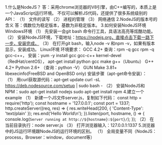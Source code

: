 1.什么是NodeJS？
	答：采用chrome浏览器的V8引擎，由C++编写的，本质上是一个JavaScript运行环境。
		不仅可以解析JS代码，还提供了很多系统级别的API：
		（1） 文件的读写
		（2） 进程的管理
		（3） 网络通信
2.NodeJS的版本号的含义
	答：偶数位为稳定版本，基数为非稳定版本。
3.如何安装NodeJS环境
	Windows环境
		（1） 先安装一会git bash 命令行工具，具语法高亮等炫酷功能。
		（2） 安装NodeJS环境，下载地址：https://nodejs.org，直接点击下载一路下一步，安装完成。
		（3） 在打开git bash，输入node -v 和npm -v，如果有版本显示，安装成功。
	Linux环境
		环境要求：
			GCC 4.2+ 
				查询：rpm -q gcc rpm -q gcc-c++，
				安装：yum -y install gcc gcc-c++ kernel-devel（RedHat/centOS），
					  apt-get install python gcc make g++（Ubuntu）
			G++ 4.2+
			Python 2.6+ （查询：python -V）
			GUN Make 3.81+
			libexecinfo(FreeBSD and OpenBSD only)
		安装步骤（apt-get命令安装）：
			（1） 用curl获取源代码：apt-get update
									curl -sL https://deb.nodesource.com/setup | sudo bash -
			（2） 安装NodeJS和NPM：sudo apt-get install nodejs
								   sudo apt-get install npm
4.建立一个example
	（1） 新建一个JS文件server.js，复制如下代码：
			const http = require('http');
			const hostname = '127.0.0.1';
			const port = 1337;
			http.createServer((req, res) => {
			    res.writeHead(200, { 'Content-Type': 'text/plain' });
			    res.end('Hello World\n');
			}).listen(port, hostname, () => {
			    console.log(`Server running at http://${hostname}:${port}/`);
			});
	（2） 在当前目录执行：node server.js
	（3） 打开浏览器输入：127.0.0.1:1337
5.浏览器中的JS运行环境跟NodeJS的运行环境的区别。
	（1） 全局变量不同（NodeJS：process，Browser：window，document等）
